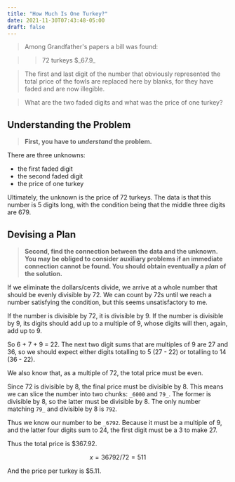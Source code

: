 ```yaml
---
title: "How Much Is One Turkey?"
date: 2021-11-30T07:43:48-05:00
draft: false
---
```

> Among Grandfather's papers a bill was found:

>> 72 turkeys $\_67.9\_

> The first and last digit of the number that obviously represented the total price of the fowls are replaced here by blanks, for they have faded and are now illegible.

> What are the two faded digits and what was the price of one turkey?

## Understanding the Problem
> **First, you have to _understand_ the problem.**

There are three unknowns:

- the first faded digit
- the second faded digit
- the price of one turkey

Ultimately, the unknown is the price of 72 turkeys.  The data is that this number is 5 digits long, with the condition being that the middle three digits are 679.

## Devising a Plan
> **Second, find the connection between the data and the unknown.  You may be obliged to consider auxiliary problems if an immediate connection cannot be found.  You should obtain eventually a _plan_ of the solution.**

If we eliminate the dollars/cents divide, we arrive at a whole number that should be evenly divisible by 72.  We can count by 72s until we reach a number satisfying the condition, but this seems unsatisfactory to me.

If the number is divisible by 72, it is divisible by 9.  If the number is divisible by 9, its digits should add up to a multiple of 9, whose digits will then, again, add up to 9.

So 6 + 7 + 9 = 22.  The next two digit sums that are multiples of 9 are 27 and 36, so we should expect either digits totalling to 5 (27 - 22) or totalling to 14 (36 - 22).

We also know that, as a multiple of 72, the total price must be even.

Since 72 is divisible by 8, the final price must be divisible by 8.  This means we can slice the number into two chunks: `_6000` and `79_`.  The former is divisible by 8, so the latter must be divisible by 8.  The only number matching `79_` and divisible by 8 is `792`.

Thus we know our number to be `_6792`.  Because it must be a multiple of 9, and the latter four digits sum to 24, the first digit must be a 3 to make 27.

Thus the total price is $367.92.

$$ x = 36792 / 72 = 511 $$

And the price per turkey is $5.11.

